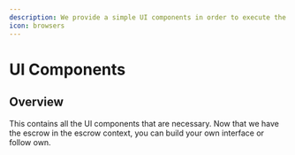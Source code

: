 ```yaml
---
description: We provide a simple UI components in order to execute the endpoints.
icon: browsers
---
```


# UI Components

## Overview

This contains all the UI components that are necessary. Now that we have the escrow in the escrow context, you can build your own interface or follow own.
